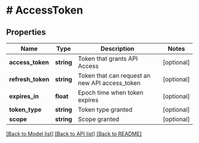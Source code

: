 # # AccessToken

## Properties

Name | Type | Description | Notes
------------ | ------------- | ------------- | -------------
**access_token** | **string** | Token that grants API Access | [optional]
**refresh_token** | **string** | Token that can request an new API access_token | [optional]
**expires_in** | **float** | Epoch time when token expires | [optional]
**token_type** | **string** | Token type granted | [optional]
**scope** | **string** | Scope granted | [optional]

[[Back to Model list]](../../README.md#models) [[Back to API list]](../../README.md#endpoints) [[Back to README]](../../README.md)
